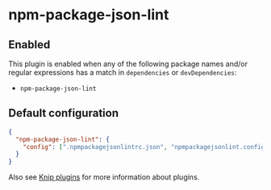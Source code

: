 # npm-package-json-lint

## Enabled

This plugin is enabled when any of the following package names and/or regular expressions has a match in `dependencies`
or `devDependencies`:

- `npm-package-json-lint`

## Default configuration

```json
{
  "npm-package-json-lint": {
    "config": [".npmpackagejsonlintrc.json", "npmpackagejsonlint.config.js", "package.json"]
  }
}
```

Also see [Knip plugins][1] for more information about plugins.

[1]: https://github.com/webpro/knip/blob/main/README.md#plugins
